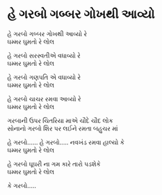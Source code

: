 # હે ગરબો ગબ્બર ગોખથી આવ્યો

હે ગરબો ગબ્બર ગોખથી આવ્યો રે  
ઘમ્મર ઘુમતો રે લોલ  

હે ગરબો સરસ્વતીએ વધાવ્યો રે  
ઘમ્મર ઘુમતો રે લોલ  

હે ગરબો ગણપતિ એ વધાવ્યો રે  
ઘમ્મર ઘુમતો રે લોલ  

હે ગરબો ચાચર રમવા આવ્યો રે  
ઘમ્મર ઘુમતો રે લોલ  

ગરબાની ઉપર ચિતરિયા માએ ચૌદે ચૌદ લોક  
સોનાનો ગરબો શિર પર લઈને રમતા બહુચર માં  

હે ગરબો...... હે ગરબો..... નવખંડ રમવા હાલ્યો કે  
ઘમ્મર ઘુમતો રે લોલ  

હે ગરબો ઘૂઘરી ના ગમ કારે તારો પડશેકે  
ઘમ્મર ઘુમતો રે લોલ  

કે ગરબો.....  
